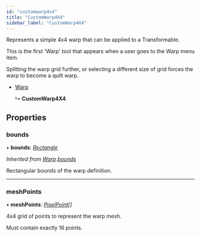 ```yaml
---
id: "customwarp4x4"
title: "CustomWarp4X4"
sidebar_label: "CustomWarp4X4"
---
```


Represents a simple 4x4 warp that can be applied to a Transformable.

This is the first 'Warp' tool that appears when a user goes to the Warp menu item.

Splitting the warp grid further, or selecting a different size of grid forces the warp to become a quilt warp.

* [Warp](warp.md)

  ↳ **CustomWarp4X4**

## Properties

###  bounds

• **bounds**: *[Rectangle](rectangle.md)*

*Inherited from [Warp](warp.md).[bounds](warp.md#bounds)*

Rectangular bounds of the warp definition.

___

###  meshPoints

• **meshPoints**: *[PixelPoint](pixelpoint.md)[]*

4x4 grid of points to represent the warp mesh.

Must contain exactly 16 points.
